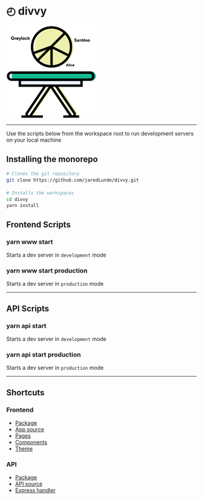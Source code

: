 # ◴ divvy
<img src='assets/hero.png' width='240'/>

---

Use the scripts below from the workspace root to run development servers
on your local machine

## Installing the monorepo
```sh
# Clones the git repository
git clone https://github.com/jaredLunde/divvy.git

# Installs the workspaces
cd divvy
yarn install
```

## Frontend Scripts
### yarn www start
Starts a dev server in `development` mode

### yarn www start production
Starts a dev server in `production` mode

---

## API Scripts
### yarn api start
Starts a dev server in `development` mode

### yarn api start production
Starts a dev server in `production` mode

---

## Shortcuts
### Frontend
- [Package](tree/master/packages/www)
- [App source](tree/master/packages/www/src)
- [Pages](tree/master/packages/www/src/pages)
- [Components](tree/master/packages/www/src/components)
- [Theme](tree/master/packages/www/src/theme)

### API
- [Package](tree/master/packages/api)
- [API source](tree/master/packages/api/src)
- [Express handler](tree/master/packages/api/src/index.js)
